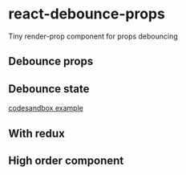 # react-debounce-props
Tiny render-prop component for props debouncing

## Debounce props

## Debounce state

[codesandbox example](https://codesandbox.io/embed/o7o2yz08yq?autoresize=1&fontsize=12&hidenavigation=1)

## With redux

## High order component
